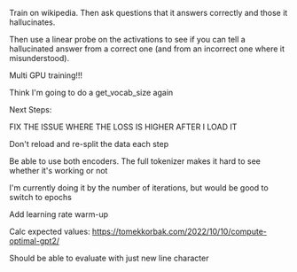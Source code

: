 Train on wikipedia. Then ask questions that it answers correctly and those it hallucinates. 

Then use a linear probe on the activations to see if you can tell a hallucinated answer from a correct one (and from an incorrect one where it misunderstood).

Multi GPU training!!!

Think I'm going to do a get_vocab_size again

Next Steps:

FIX THE ISSUE WHERE THE LOSS IS HIGHER AFTER I LOAD IT

Don't reload and re-split the data each step

Be able to use both encoders. The full tokenizer makes it hard to see whether it's working or not

I'm currently doing it by the number of iterations, but would be good to switch to epochs

Add learning rate warm-up

Calc expected values: https://tomekkorbak.com/2022/10/10/compute-optimal-gpt2/

Should be able to evaluate with just new line character
